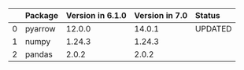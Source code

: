 <!-- markdown-link-check-disable -->

|    | Package   | Version in 6.1.0   | Version in 7.0   | Status   |
|---:|:----------|:-------------------|:-----------------|:---------|
|  0 | pyarrow   | 12.0.0             | 14.0.1           | UPDATED  |
|  1 | numpy     | 1.24.3             | 1.24.3           |          |
|  2 | pandas    | 2.0.2              | 2.0.2            |          |